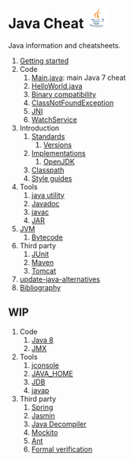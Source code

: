 # Java Cheat ![logo](logo.png)

Java information and cheatsheets.

1.  [Getting started](getting-started.md)
1.  Code
    1. [Main.java](Main.java): main Java 7 cheat
    1. [HelloWorld.java](HelloWorld.java)
    1. [Binary compatibility](binary-compatibility/)
    1. [ClassNotFoundException](class-not-found/)
    1. [JNI](jni/)
    1. [WatchService](watch-service/)
1.  Introduction
    1.  [Standards](standards.md)
        1. [Versions](versions.md)
    1.  [Implementations](implementations.md)
        1. [OpenJDK](openjdk.md)
    1.  [Classpath](classpath.md)
    1.  [Style guides](style-guides.md)
1.  Tools
    1. [java utility](java-utility.md)
    1. [Javadoc](javadoc/)
    1. [javac](javac/)
    1. [JAR](jar.md)
1.  [JVM](jvm.md)
    1. [Bytecode](bytecode.md)
1.  Third party
    1. [JUnit](junit/)
    1. [Maven](maven/)
    1. [Tomcat](tomcat.md)
1.  [update-java-alternatives](update-java-alternatives.md)
1.  [Bibliography](bibliography.md)

## WIP

1.  Code
    1. [Java 8](java8/)
    1. [JMX](jmx.md)
1.  Tools
    1. [jconsole](jconsole.md)
    1. [JAVA_HOME](java-home.md)
    1. [JDB](jdb.md)
    1. [javap](javap.md)
1.  Third party
    1. [Spring](spring/)
    1. [Jasmin](jasmin/)
    1. [Java Decompiler](java-decompiler.md)
    1. [Mockito](mockito/)
    1. [Ant](ant.md)
    1. [Formal verification](formal-verification.md)
